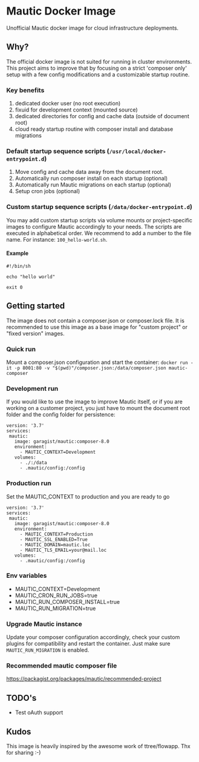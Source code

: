 # Mautic Docker Image
Unofficial Mautic docker image for cloud infrastructure deployments. 
## Why?
The official docker image is not suited for running in cluster environments. This project aims to improve that by focusing on a strict 'composer only' setup with a few config modifications and a customizable startup routine.

### Key benefits
1. dedicated docker user (no root execution)
2. fixuid for development context (mounted source)
3. dedicated directories for config and cache data (outside of document root)
4. cloud ready startup routine with composer install and database migrations

### Default startup sequence scripts (`/usr/local/docker-entrypoint.d`)
1. Move config and cache data away from the document root.
2. Automatically run composer install on each startup (optional)
3. Automatically run Mautic migrations on each startup (optional)
4. Setup cron jobs (optional)

### Custom startup sequence scripts (`/data/docker-entrypoint.d`)
You may add custom startup scripts via volume mounts or project-specific images to configure Mautic accordingly to your needs. The scripts are executed in alphabetical order. We recommend to add a number to the file name. For instance: `100_hello-world.sh`. 
#### Example
```
#!/bin/sh

echo "hello world"

exit 0
```

## Getting started
The image does not contain a composer.json or composer.lock file. It is recommended to use this image as a base image for "custom project" or "fixed version" images.
### Quick run
Mount a composer.json configuration and start the container:
```docker run -it -p 8001:80 -v "$(pwd)"/composer.json:/data/composer.json mautic-composer```
### Development run
If you would like to use the image to improve Mautic itself, or if you are working on a customer project, you just have to mount the document root folder and the config folder for persistence:
```
version: '3.7'
services:
 mautic:
   image: garagist/mautic:composer-8.0
   environment:
     - MAUTIC_CONTEXT=Development
   volumes:
     - ./:/data
     - .mautic/config:/config
```
### Production run
Set the MAUTIC_CONTEXT to production and you are ready to go
```
version: '3.7'
services:
 mautic:
   image: garagist/mautic:composer-8.0
   environment:
     - MAUTIC_CONTEXT=Production
     - MAUTIC_SSL_ENABLED=True
     - MAUTIC_DOMAIN=mautic.loc
     - MAUTIC_TLS_EMAIL=your@mail.loc
   volumes:
     - .mautic/config:/config
```

### Env variables
- MAUTIC_CONTEXT=Development
- MAUTIC_CRON_RUN_JOBS=true
- MAUTIC_RUN_COMPOSER_INSTALL=true
- MAUTIC_RUN_MIGRATION=true

### Upgrade Mautic instance
Update your composer configuration accordingly, check your custom plugins for compatibility and restart the container. Just make sure `MAUTIC_RUN_MIGRATION` is enabled.

### Recommended mautic composer file
https://packagist.org/packages/mautic/recommended-project

## TODO's
- Test oAuth support

## Kudos
This image is heavily inspired by the awesome work of ttree/flowapp. Thx for sharing :-)

